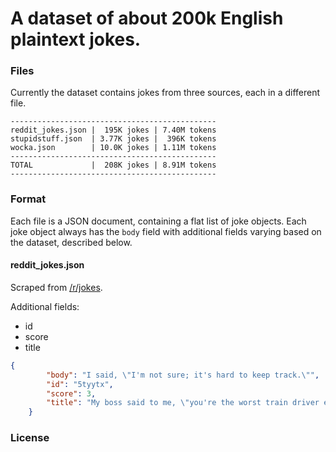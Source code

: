 # A dataset of about 200k English plaintext jokes.


### Files
Currently the dataset contains jokes from three sources, each in a different file.

```
----------------------------------------------
reddit_jokes.json |  195K jokes | 7.40M tokens
stupidstuff.json  | 3.77K jokes |  396K tokens
wocka.json        | 10.0K jokes | 1.11M tokens
----------------------------------------------
TOTAL             |  208K jokes | 8.91M tokens
----------------------------------------------
```

### Format
Each file is a JSON document, containing a flat list of joke objects. Each joke object always has the `body` field with additional fields varying based on the dataset, described below.

#### **reddit_jokes.json**
Scraped from [/r/jokes](https://www.reddit.com/r/jokes).

Additional fields:

* id
* score
* title

```json
{
        "body": "I said, \"I'm not sure; it's hard to keep track.\"",
        "id": "5tyytx",
        "score": 3,
        "title": "My boss said to me, \"you're the worst train driver ever. How many have you derailed this year?\""
    }
```


### License
